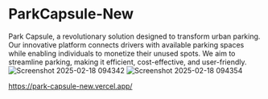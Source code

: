 # ParkCapsule-New
Park Capsule, a revolutionary solution designed to transform urban parking. Our innovative platform connects drivers with available parking spaces while enabling individuals to monetize their unused spots. We aim to streamline parking, making it efficient, cost-effective, and user-friendly.
![Screenshot 2025-02-18 094342](https://github.com/user-attachments/assets/9faddf8c-3680-4955-8f95-6026075511f2)
![Screenshot 2025-02-18 094354](https://github.com/user-attachments/assets/416c98d1-bf19-4f8f-93cd-3eacd709afbd)

https://park-capsule-new.vercel.app/
